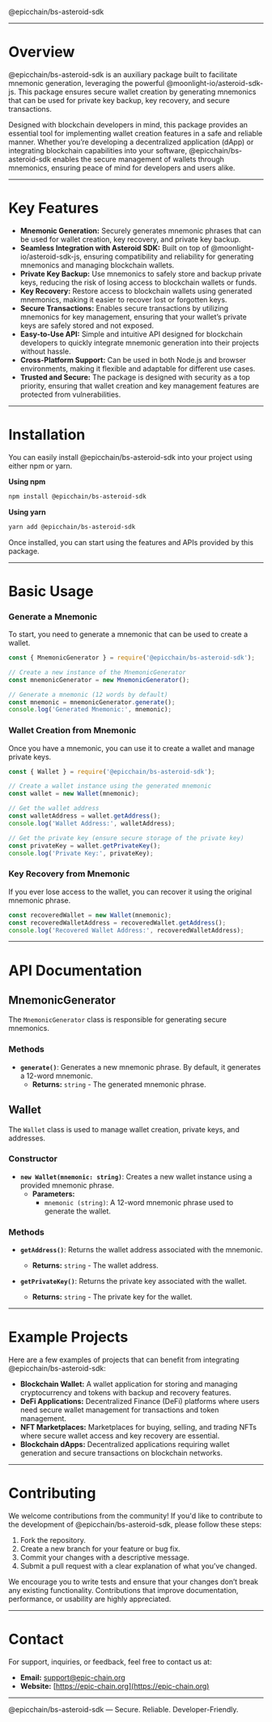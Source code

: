 @epicchain/bs-asteroid-sdk

---

# Overview
@epicchain/bs-asteroid-sdk is an auxiliary package built to facilitate mnemonic generation, leveraging the powerful @moonlight-io/asteroid-sdk-js. This package ensures secure wallet creation by generating mnemonics that can be used for private key backup, key recovery, and secure transactions.

Designed with blockchain developers in mind, this package provides an essential tool for implementing wallet creation features in a safe and reliable manner. Whether you’re developing a decentralized application (dApp) or integrating blockchain capabilities into your software, @epicchain/bs-asteroid-sdk enables the secure management of wallets through mnemonics, ensuring peace of mind for developers and users alike.

---

# Key Features
- **Mnemonic Generation:** Securely generates mnemonic phrases that can be used for wallet creation, key recovery, and private key backup.
- **Seamless Integration with Asteroid SDK:** Built on top of @moonlight-io/asteroid-sdk-js, ensuring compatibility and reliability for generating mnemonics and managing blockchain wallets.
- **Private Key Backup:** Use mnemonics to safely store and backup private keys, reducing the risk of losing access to blockchain wallets or funds.
- **Key Recovery:** Restore access to blockchain wallets using generated mnemonics, making it easier to recover lost or forgotten keys.
- **Secure Transactions:** Enables secure transactions by utilizing mnemonics for key management, ensuring that your wallet’s private keys are safely stored and not exposed.
- **Easy-to-Use API:** Simple and intuitive API designed for blockchain developers to quickly integrate mnemonic generation into their projects without hassle.
- **Cross-Platform Support:** Can be used in both Node.js and browser environments, making it flexible and adaptable for different use cases.
- **Trusted and Secure:** The package is designed with security as a top priority, ensuring that wallet creation and key management features are protected from vulnerabilities.

---

# Installation

You can easily install @epicchain/bs-asteroid-sdk into your project using either npm or yarn.

**Using npm**
```bash
npm install @epicchain/bs-asteroid-sdk
```

**Using yarn**
```bash
yarn add @epicchain/bs-asteroid-sdk
```

Once installed, you can start using the features and APIs provided by this package.

---

# Basic Usage

### Generate a Mnemonic
To start, you need to generate a mnemonic that can be used to create a wallet.
```javascript
const { MnemonicGenerator } = require('@epicchain/bs-asteroid-sdk');

// Create a new instance of the MnemonicGenerator
const mnemonicGenerator = new MnemonicGenerator();

// Generate a mnemonic (12 words by default)
const mnemonic = mnemonicGenerator.generate();
console.log('Generated Mnemonic:', mnemonic);
```

### Wallet Creation from Mnemonic
Once you have a mnemonic, you can use it to create a wallet and manage private keys.
```javascript
const { Wallet } = require('@epicchain/bs-asteroid-sdk');

// Create a wallet instance using the generated mnemonic
const wallet = new Wallet(mnemonic);

// Get the wallet address
const walletAddress = wallet.getAddress();
console.log('Wallet Address:', walletAddress);

// Get the private key (ensure secure storage of the private key)
const privateKey = wallet.getPrivateKey();
console.log('Private Key:', privateKey);
```

### Key Recovery from Mnemonic
If you ever lose access to the wallet, you can recover it using the original mnemonic phrase.
```javascript
const recoveredWallet = new Wallet(mnemonic);
const recoveredWalletAddress = recoveredWallet.getAddress();
console.log('Recovered Wallet Address:', recoveredWalletAddress);
```

---

# API Documentation

## MnemonicGenerator
The `MnemonicGenerator` class is responsible for generating secure mnemonics.

### Methods
- **`generate()`**: Generates a new mnemonic phrase. By default, it generates a 12-word mnemonic.
  - **Returns:** `string` - The generated mnemonic phrase.

## Wallet
The `Wallet` class is used to manage wallet creation, private keys, and addresses.

### Constructor
- **`new Wallet(mnemonic: string)`**: Creates a new wallet instance using a provided mnemonic phrase.
  - **Parameters:**
    - `mnemonic (string)`: A 12-word mnemonic phrase used to generate the wallet.

### Methods
- **`getAddress()`**: Returns the wallet address associated with the mnemonic.
  - **Returns:** `string` - The wallet address.

- **`getPrivateKey()`**: Returns the private key associated with the wallet.
  - **Returns:** `string` - The private key for the wallet.

---

# Example Projects

Here are a few examples of projects that can benefit from integrating @epicchain/bs-asteroid-sdk:

- **Blockchain Wallet:** A wallet application for storing and managing cryptocurrency and tokens with backup and recovery features.
- **DeFi Applications:** Decentralized Finance (DeFi) platforms where users need secure wallet management for transactions and token management.
- **NFT Marketplaces:** Marketplaces for buying, selling, and trading NFTs where secure wallet access and key recovery are essential.
- **Blockchain dApps:** Decentralized applications requiring wallet generation and secure transactions on blockchain networks.

---

# Contributing

We welcome contributions from the community! If you'd like to contribute to the development of @epicchain/bs-asteroid-sdk, please follow these steps:

1. Fork the repository.
2. Create a new branch for your feature or bug fix.
3. Commit your changes with a descriptive message.
4. Submit a pull request with a clear explanation of what you’ve changed.

We encourage you to write tests and ensure that your changes don’t break any existing functionality. Contributions that improve documentation, performance, or usability are highly appreciated.

---

# Contact

For support, inquiries, or feedback, feel free to contact us at:

- **Email:** support@epic-chain.org
- **Website:** [https://epic-chain.org](https://epic-chain.org)

---

@epicchain/bs-asteroid-sdk — Secure. Reliable. Developer-Friendly.

